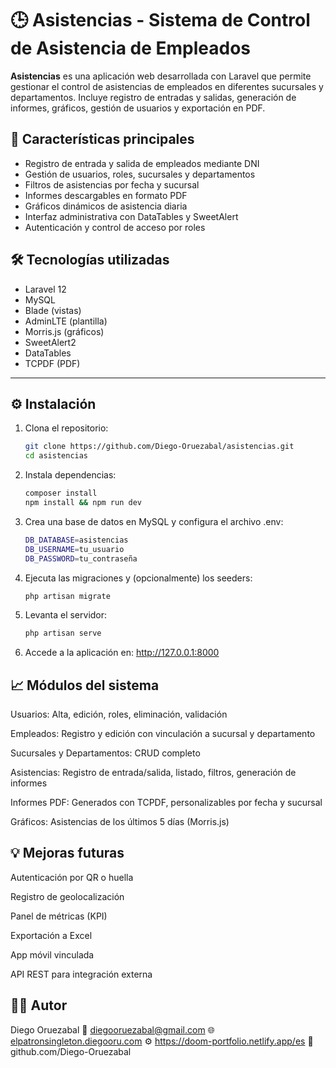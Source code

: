# 🕒 Asistencias - Sistema de Control de Asistencia de Empleados

**Asistencias** es una aplicación web desarrollada con Laravel que permite gestionar el control de asistencias de empleados en diferentes sucursales y departamentos. Incluye registro de entradas y salidas, generación de informes, gráficos, gestión de usuarios y exportación en PDF.

## 🚀 Características principales

- Registro de entrada y salida de empleados mediante DNI
- Gestión de usuarios, roles, sucursales y departamentos
- Filtros de asistencias por fecha y sucursal
- Informes descargables en formato PDF
- Gráficos dinámicos de asistencia diaria
- Interfaz administrativa con DataTables y SweetAlert
- Autenticación y control de acceso por roles

## 🛠️ Tecnologías utilizadas

- Laravel 12
- MySQL
- Blade (vistas)
- AdminLTE (plantilla)
- Morris.js (gráficos)
- SweetAlert2
- DataTables
- TCPDF (PDF)

---

## ⚙️ Instalación

1. Clona el repositorio:
   ```bash
   git clone https://github.com/Diego-Oruezabal/asistencias.git
   cd asistencias

2. Instala dependencias:
    ```bash
    composer install
    npm install && npm run dev

3. Crea una base de datos en MySQL y configura el archivo .env:
    ```bash
    DB_DATABASE=asistencias
    DB_USERNAME=tu_usuario
    DB_PASSWORD=tu_contraseña

4. Ejecuta las migraciones y (opcionalmente) los seeders:
    ```bash
    php artisan migrate

5. Levanta el servidor:
    ```bash
    php artisan serve

6. Accede a la aplicación en: http://127.0.0.1:8000

## 📈 Módulos del sistema

Usuarios: Alta, edición, roles, eliminación, validación

Empleados: Registro y edición con vinculación a sucursal y departamento

Sucursales y Departamentos: CRUD completo

Asistencias: Registro de entrada/salida, listado, filtros, generación de informes

Informes PDF: Generados con TCPDF, personalizables por fecha y sucursal

Gráficos: Asistencias de los últimos 5 días (Morris.js)

## 💡 Mejoras futuras

Autenticación por QR o huella

Registro de geolocalización

Panel de métricas (KPI)

Exportación a Excel

App móvil vinculada

API REST para integración externa

## 🧑‍💻 Autor
Diego Oruezabal
📧 diegooruezabal@gmail.com
🌐 [elpatronsingleton.diegooru.com](http://elpatronsingleton.diegooru.com/)
⚙️ https://doom-portfolio.netlify.app/es
📂 github.com/Diego-Oruezabal
